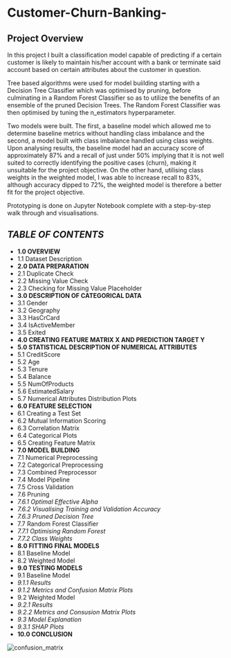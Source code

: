 # Customer-Churn-Banking-

## Project Overview
In this project I built a classification model capable of predicting if a certain customer is likely to maintain his/her account with a bank or terminate said account based on certain attributes about the customer in question.

Tree based algorithms were used for model buiilding starting with a Decision Tree Classifier which was optimised by pruning, before culminating in a Random Forest Classifier so as to utilize the benefits of an ensemble of the pruned Decision Trees. The Random Forest Classifier was then optimised by tuning the n_estimators hyperparameter.

Two models were built. The first, a baseline model which allowed me to determine baseline metrics without handling class imbalance and the second, a model built with class imbalance handled using class weights. Upon analysing results, the baseline model had an accuracy score of approximately 87% and a recall of just under 50% implying that it is not well suited to correctly identifying the positive cases (churn), making it unsuitable for the project objective. On the other hand, utilising class weights in the weighted model, I was able to increase recall to 83%, although accuracy dipped to 72%, the weighted model is therefore a better fit for the project objective.

Prototyping is done on Jupyter Notebook complete with a step-by-step walk through and visualisations.

## _TABLE OF CONTENTS_
* __1.0 OVERVIEW__
* 1.1 Dataset Description
* __2.0 DATA PREPARATION__
* 2.1 Duplicate Check
* 2.2 Missing Value Check
* 2.3 Checking for Missing Value Placeholder
* __3.0 DESCRIPTION OF CATEGORICAL DATA__
* 3.1 Gender
* 3.2 Geography
* 3.3 HasCrCard
* 3.4 IsActiveMember
* 3.5 Exited
* __4.0 CREATING FEATURE MATRIX X AND PREDICTION TARGET Y__
* __5.0 STATISTICAL DESCRIPTION OF NUMERICAL ATTRIBUTES__
* 5.1 CreditScore
* 5.2 Age
* 5.3 Tenure
* 5.4 Balance
* 5.5 NumOfProducts
* 5.6 EstimatedSalary
* 5.7 Numerical Attributes Distribution Plots
* __6.0 FEATURE SELECTION__
* 6.1 Creating a Test Set
* 6.2 Mutual Information Scoring
* 6.3 Correlation Matrix
* 6.4 Categorical Plots
* 6.5 Creating Feature Matrix
* __7.0 MODEL BUILDING__
* 7.1 Numerical Preprocessing
* 7.2 Categorical Preprocessing
* 7.3 Combined Preprocessor
* 7.4 Model Pipeline
* 7.5 Cross Validation
* 7.6 Pruning
* _7.6.1 Optimal Effective Alpha_
* _7.6.2 Visualising Training and Validation Accuracy_
* _7.6.3 Pruned Decision Tree_
* 7.7 Random Forest Classifier
* _7.7.1 Optimising Random Forest_
* _7.7.2 Class Weights_
* __8.0 FITTING FINAL MODELS__
* 8.1 Baseline Model
* 8.2 Weighted Model
* __9.0 TESTING MODELS__
* 9.1 Baseline Model
* _9.1.1 Results_
* _9.1.2 Metrics and Confusion Matrix Plots_
* 9.2 Weighted Model
* _9.2.1 Results_
* _9.2.2 Metrics and Consusion Matrix Plots_
* _9.3 Model Explanation_
* _9.3.1 SHAP Plots_
* __10.0 CONCLUSION__

![confusion_matrix](https://user-images.githubusercontent.com/92114396/142599544-fbcd8a25-1f05-40f4-89dd-4c374bb9c151.png)

